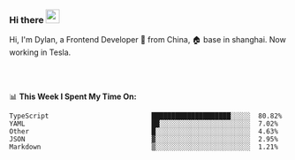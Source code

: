 ### Hi there <img src="https://media.giphy.com/media/hvRJCLFzcasrR4ia7z/giphy.gif" width="25px">

<!-- ![visitors](https://visitor-badge.glitch.me/badge?page_id=dislfyer.dislfyer) -->

Hi, I'm Dylan, a Frontend Developer 🚀 from China, 🏠 base in shanghai. Now working in Tesla.

<br/>
<br/>

📊 **This Week I Spent My Time On:**


<!--START_SECTION:waka-->

```text
TypeScript                          ████████████████████░░░░░  80.82%
YAML                                ██░░░░░░░░░░░░░░░░░░░░░░░  7.02%
Other                               █░░░░░░░░░░░░░░░░░░░░░░░░  4.63%
JSON                                ▓░░░░░░░░░░░░░░░░░░░░░░░░  2.95%
Markdown                            ▒░░░░░░░░░░░░░░░░░░░░░░░░  1.21%
```

<!--END_SECTION:waka-->

<!--
**About Me:**
 -->
